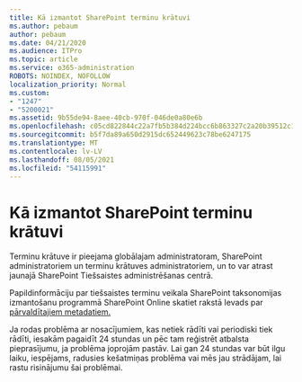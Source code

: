 ```yaml
---
title: Kā izmantot SharePoint terminu krātuvi
ms.author: pebaum
author: pebaum
ms.date: 04/21/2020
ms.audience: ITPro
ms.topic: article
ms.service: o365-administration
ROBOTS: NOINDEX, NOFOLLOW
localization_priority: Normal
ms.custom:
- "1247"
- "5200021"
ms.assetid: 9b55de94-8aee-40cb-970f-046de0a80e6b
ms.openlocfilehash: c05cd822844c22a7fb5b384d224bcc6b863327c2a20b39512c16e0585e8951b7
ms.sourcegitcommit: b5f7da89a650d2915dc652449623c78be6247175
ms.translationtype: MT
ms.contentlocale: lv-LV
ms.lasthandoff: 08/05/2021
ms.locfileid: "54115991"
---
```

# <a name="how-to-use-the-sharepoint-online-term-store"></a>Kā izmantot SharePoint terminu krātuvi

Terminu krātuve ir pieejama globālajam administratoram, SharePoint administratoriem un terminu krātuves administratoriem, un to var atrast jaunajā SharePoint Tiešsaistes administrēšanas centrā.
  
Papildinformāciju par tiešsaistes terminu veikala SharePoint taksonomijas izmantošanu programmā SharePoint Online skatiet rakstā Ievads par [pārvaldītajiem metadatiem.](https://go.microsoft.com/fwlink/?linkid=2044674&amp;clcid=0x409)
  
Ja rodas problēma ar nosacījumiem, kas netiek rādīti vai periodiski tiek rādīti, iesakām pagaidīt 24 stundas un pēc tam reģistrēt atbalsta pieprasījumu, ja problēma joprojām pastāv. Lai gan 24 stundas var būt ilgu laiku, iespējams, radusies kešatmiņas problēma vai mēs jau strādājam, lai rastu risinājumu šai problēmai.
  